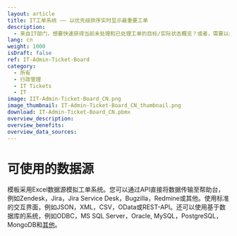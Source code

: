 ```yaml
---
layout: article
title: IT工单系统 —— 以优先级排序实时显示最重要工单
description: 
  - 来自IT部门，想要快速获得当前未处理和已处理工单的目标/实际状态概览？或者，需要以条形图的方式获取过去一年的工单概览？我们的模板能帮您轻松实现。只需将模板连接至您自己的工单系统，即可随时跟踪所有支持和服务请求。高效管理工单，确保及时处理。您还可以对模板进行个性化调整，从而获得多个看板。马上下载开始吧！
lang: cn
weight: 1000
isDraft: false
ref: IT-Admin-Ticket-Board
category:
  - 所有
  - 行政管理
  - IT Tickets
  - IT
image: IIT-Admin-Ticket-Board_CN.png
image_thumbnail: IT-Admin-Ticket-Board_CN_thumbnail.png
download: IT-Admin-Ticket-Board_CN.pbmx
overview_description:
overview_benefits:
overview_data_sources:
---
```


# 可使用的数据源

模板采用Excel数据源模拟工单系统。您可以通过API直接将数据传输至帮助台，例如Zendesk，Jira，Jira Service Desk，Bugzilla，Redmine或其他。使用标准的交互界面，例如JSON，XML，CSV，OData或REST-API。还可以使用基于数据库的系统，例如ODBC，MS SQL Server，Oracle, MySQL，PostgreSQL，MongoDB和[其他](https://peakboard.com/en/data-connections/)。
